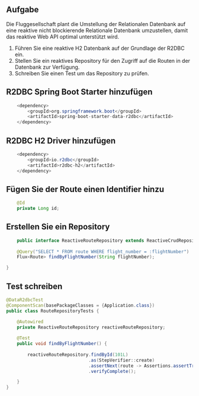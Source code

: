 ## Aufgabe

Die Fluggesellschaft plant die Umstellung der Relationalen Datenbank auf eine reaktive nicht blockierende Relationale Datenbank umzustellen, damit das reaktive Web API optimal unterstützt wird.

1. Führen Sie eine reaktive H2 Datenbank auf der Grundlage der R2DBC ein.
2. Stellen Sie ein reaktives Repository für den Zugriff auf die Routen in der Datenbank zur Verfügung.
3. Schreiben Sie einen Test um das Repository zu prüfen.


## R2DBC Spring Boot Starter hinzufügen 

```java
	<dependency>
		<groupId>org.springframework.boot</groupId>
		<artifactId>spring-boot-starter-data-r2dbc</artifactId>
	</dependency>

```


## R2DBC H2 Driver hinzufügen 

```java
	<dependency>
		<groupId>io.r2dbc</groupId>
		<artifactId>r2dbc-h2</artifactId>
	</dependency>

```

## Fügen Sie der Route einen Identifier hinzu 


```java
	@Id
	private Long id;

```

## Erstellen Sie ein Repository

```java
	public interface ReactiveRouteRepository extends ReactiveCrudRepository<Route, Long>{
	
	@Query("SELECT * FROM route WHERE flight_number = :flightNumber")
    Flux<Route> findByFlightNumber(String flightNumber);

}
```

## Test schreiben 

```java
@DataR2dbcTest
@ComponentScan(basePackageClasses = {Application.class})
public class RouteRepositoryTests {

    @Autowired
    private ReactiveRouteRepository reactiveRouteRepository;
    
    @Test
    public void findByFlightNumber() {
        	
    	reactiveRouteRepository.findById(101L)
    						   .as(StepVerifier::create)
    	                       .assertNext(route -> Assertions.assertTrue(route.getId().equals(101L)))
    	                       .verifyComplete();

    }
}
```



